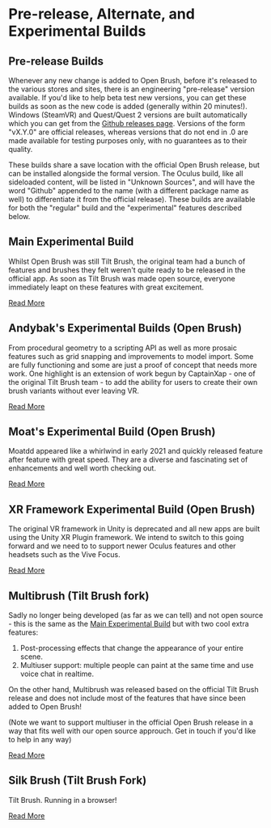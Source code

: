 # Pre-release, Alternate, and Experimental Builds

## Pre-release Builds

Whenever any new change is added to Open Brush, before it's released to the various stores and sites, there is an engineering "pre-release" version available. If you'd like to help beta test new versions, you can get these builds as soon as the new code is added \(generally within 20 minutes!\). Windows \(SteamVR\) and Quest/Quest 2 versions are built automatically which you can get from the [Github releases page](https://github.com/icosa-gallery/open-brush/releases). Versions of the form "vX.Y.0" are official releases, whereas versions that do not end in .0 are made available for testing purposes only, with no guarantees as to their quality. 

These builds share a save location with the official Open Brush release, but can be installed alongside the formal version. The Oculus build, like all sideloaded content, will be listed in "Unknown Sources", and will have the word "Github" appended to the name \(with a different package name as well\) to differentiate it from the official release\). These builds are available for both the "regular" build and the "experimental" features described below.

## Main Experimental Build

Whilst Open Brush was still Tilt Brush, the original team had a bunch of features and brushes they felt weren't quite ready to be released in the official app. As soon as Tilt Brush was made open source, everyone immediately leapt on these features with great excitement. 

[Read More](main-experimental-build.md)

## Andybak's Experimental Builds \(Open Brush\)

From procedural geometry to a scripting API as well as more prosaic features such as grid snapping and improvements to model import. Some are fully functioning and some are just a proof of concept that needs more work. One highlight is an extension of work begun by CaptainXap - one of the original Tilt Brush team - to add the ability for users to create their own brush variants without ever leaving VR.

[Read More](experimental-builds/)

## Moat's Experimental Build \(Open Brush\)

Moatdd appeared like a whirlwind in early 2021 and quickly released feature after feature with great speed. They are a diverse and fascinating set of enhancements and well worth checking out.

[Read More](moats-experimental-builds.md)

## XR Framework Experimental Build \(Open Brush\)

The original VR framework in Unity is deprecated and all new apps are built using the Unity XR Plugin framework. We intend to switch to this going forward and we need to to support newer Oculus features and other headsets such as the Vive Focus.

[Read More](xr-framework-experimental-build.md)

## Multibrush \(Tilt Brush fork\)

Sadly no longer being developed \(as far as we can tell\) and not open source - this is the same as the [Main Experimental Build](main-experimental-build.md) but with two cool extra features:

1. Post-processing effects that change the appearance of your entire scene.   
2. Multiuser support: multiple people can paint at the same time and use voice chat in realtime.

On the other hand, Multibrush was released based on the official Tilt Brush release and does not include most of the features that have since been added to Open Brush!

\(Note we want to support multiuser in the official Open Brush release in a way that fits well with our open source approuch. Get in touch if you'd like to help in any way\)

[Read More](multibrush.md)

## Silk Brush \(Tilt Brush Fork\)

Tilt Brush. Running in a browser!

[Read More](silk-brush.md)



